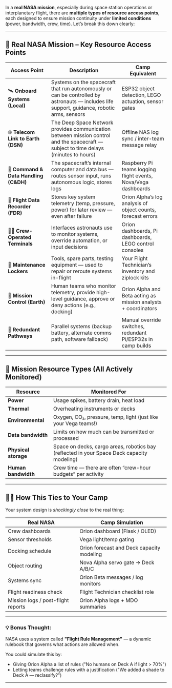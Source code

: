 
In a **real NASA mission**, especially during space station operations or interplanetary flight, there are **multiple types of resource access points**, each designed to ensure mission continuity under **limited conditions** (power, bandwidth, crew, time). Let’s break this down clearly:

---

## 🚀 Real NASA Mission – Key Resource Access Points

| Access Point | Description | Camp Equivalent |
|--------------|-------------|-----------------|
| 🛰️ **Onboard Systems (Local)** | Systems on the spacecraft that run autonomously or can be controlled by astronauts — includes life support, guidance, robotic arms, sensors | ESP32 object detection, LEGO actuation, sensor gates |
| 🌐 **Telecom Link to Earth (DSN)** | The Deep Space Network provides communication between mission control and the spacecraft — subject to time delays (minutes to hours) | Offline NAS log sync / inter-team message relay |
| 📡 **Command & Data Handling (C&DH)** | The spacecraft’s internal computer and data bus — routes sensor input, runs autonomous logic, stores logs | Raspberry Pi teams logging flight events, Nova/Vega dashboards |
| 💾 **Flight Data Recorder (FDR)** | Stores key system telemetry (temp, pressure, power) for later review — even after failure | Orion Alpha’s log analysis of object counts, forecast errors |
| 👩‍🚀 **Crew-Operated Terminals** | Interfaces astronauts use to monitor systems, override automation, or input decisions | Orion dashboards, Pi dashboards, LEGO control consoles |
| 🔧 **Maintenance Lockers** | Tools, spare parts, testing equipment — used to repair or reroute systems in-flight | Your Flight Technician’s inventory and ziplock kits |
| 🧠 **Mission Control (Earth)** | Human teams who monitor telemetry, provide high-level guidance, approve or deny actions (e.g., docking) | Orion Alpha and Beta acting as mission analysts + coordinators |
| 🔄 **Redundant Pathways** | Parallel systems (backup battery, alternate comms path, software fallback) | Manual override switches, redundant Pi/ESP32s in camp builds |

---

## 🧭 Mission Resource Types (All Actively Monitored)

| Resource | Monitored For |
|----------|---------------|
| **Power** | Usage spikes, battery drain, heat load |
| **Thermal** | Overheating instruments or decks |
| **Environmental** | Oxygen, CO₂, pressure, temp, light (just like your Vega teams!) |
| **Data bandwidth** | Limits on how much can be transmitted or processed |
| **Physical storage** | Space on decks, cargo areas, robotics bay (reflected in your Space Deck capacity modeling) |
| **Human bandwidth** | Crew time — there are often “crew-hour budgets” per activity

---

## 🧑‍🚀 How This Ties to Your Camp

Your system design is *shockingly close* to the real thing:

| Real NASA | Camp Simulation |
|-----------|-----------------|
| Crew dashboards | Orion dashboard (Flask / OLED) |
| Sensor thresholds | Vega light/temp gating |
| Docking schedule | Orion forecast and Deck capacity modeling |
| Object routing | Nova Alpha servo gate → Deck A/B/C |
| Systems sync | Orion Beta messages / log monitors |
| Flight readiness check | Flight Technician checklist role |
| Mission logs / post-flight reports | Orion Alpha logs + MDO summaries |

---

### 💡 Bonus Thought:
NASA uses a system called **"Flight Rule Management"** — a dynamic rulebook that governs what actions are allowed when.

You could simulate this by:
- Giving Orion Alpha a list of rules ("No humans on Deck A if light > 70%")
- Letting teams challenge rules with a justification ("We added a shade to Deck A — reclassify?")

---

